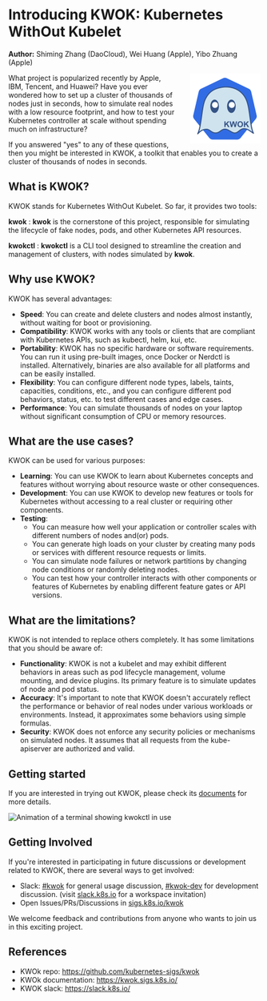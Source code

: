 
# Introducing KWOK: Kubernetes WithOut Kubelet

**Author:** Shiming Zhang (DaoCloud), Wei Huang (Apple), Yibo Zhuang (Apple)

<img style="float: right; display: inline-block; margin-left: 2em; max-width: 15em;" src="/blogs/images/kwok.svg" alt="KWOK logo" />

What project is popularized recently by Apple, IBM, Tencent, and Huawei?
Have you ever wondered how to set up a cluster of thousands of nodes just in seconds,
how to simulate real nodes with a low resource footprint, and how to test your
Kubernetes controller at scale without spending much on infrastructure?

If you answered "yes" to any of these questions, then you might be interested in KWOK,
a toolkit that enables you to create a cluster of thousands of nodes in seconds.

## What is KWOK?

KWOK stands for Kubernetes WithOut Kubelet. So far, it provides two tools:

__kwok__
: __kwok__ is the cornerstone of this project, responsible for simulating the lifecycle
  of fake nodes, pods, and other Kubernetes API resources.

__kwokctl__
: __kwokctl__ is a CLI tool designed to streamline the creation and management of clusters,
  with nodes simulated by __kwok__.

## Why use KWOK?

KWOK has several advantages:

- **Speed**: You can create and delete clusters and nodes almost instantly,
  without waiting for boot or provisioning.
- **Compatibility**: KWOK works with any tools or clients that are compliant
  with Kubernetes APIs, such as kubectl, helm, kui, etc.
- **Portability**: KWOK has no specific hardware or software requirements.
  You can run it using pre-built images, once Docker or Nerdctl is installed.
  Alternatively, binaries are also available for all platforms and can be easily installed.
- **Flexibility**: You can configure different node types, labels, taints, capacities,
  conditions, etc., and you can configure different pod behaviors, status, etc. to
  test different cases and edge cases.
- **Performance**: You can simulate thousands of nodes on your laptop without
  significant consumption of CPU or memory resources.

## What are the use cases?

KWOK can be used for various purposes:

- **Learning**: You can use KWOK to learn about Kubernetes concepts and features
  without worrying about resource waste or other consequences.
- **Development**: You can use KWOK to develop new features or tools for Kubernetes
  without accessing to a real cluster or requiring other components.
- **Testing**:
    - You can measure how well your application or controller scales with different numbers of nodes and(or) pods.
    - You can generate high loads on your cluster by creating many pods or services with different resource requests or limits.
    - You can simulate node failures or network partitions by changing node conditions or randomly deleting nodes.
    - You can test how your controller interacts with other components or features of Kubernetes by enabling different feature gates or API versions.

## What are the limitations?

KWOK is not intended to replace others completely. It has some limitations that you should be aware of:

- **Functionality**: KWOK is not a kubelet and may exhibit different behaviors in areas such as pod lifecycle management, volume mounting, and device plugins. Its primary feature is to simulate updates of node and pod status.
- **Accuracy**: It's important to note that KWOK doesn't accurately reflect the performance or behavior of real nodes under various workloads or environments. Instead, it approximates some behaviors using simple formulas.
- **Security**: KWOK does not enforce any security policies or mechanisms on simulated nodes. It assumes that all requests from the kube-apiserver are authorized and valid.

## Getting started

If you are interested in trying out KWOK, please check its [documents] for more details.

![Animation of a terminal showing kwokctl in use](images/manage-clusters.svg)

## Getting Involved

If you're interested in participating in future discussions or development
related to KWOK, there are several ways to get involved:

- Slack: [#kwok] for general usage discussion, [#kwok-dev] for development
  discussion. (visit [slack.k8s.io] for a workspace invitation)
- Open Issues/PRs/Discussions in [sigs.k8s.io/kwok]

We welcome feedback and contributions from anyone who wants to join us in this exciting project.

## References

- KWOk repo: <https://github.com/kubernetes-sigs/kwok>
- KWOk documentation: <https://kwok.sigs.k8s.io/>
- KWOK slack: <https://slack.k8s.io/>

[documents]: https://kwok.sigs.k8s.io/
[sigs.k8s.io/kwok]: https://sigs.k8s.io/kwok/
[#kwok]: https://kubernetes.slack.com/messages/kwok/
[#kwok-dev]: https://kubernetes.slack.com/messages/kwok-dev/
[slack.k8s.io]: https://slack.k8s.io/
